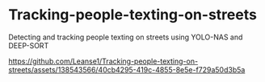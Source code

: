 # Tracking-people-texting-on-streets
Detecting and tracking people texting on streets using YOLO-NAS and DEEP-SORT  



https://github.com/Leanse1/Tracking-people-texting-on-streets/assets/138543566/40cb4295-419c-4855-8e5e-f729a50d3b5a
